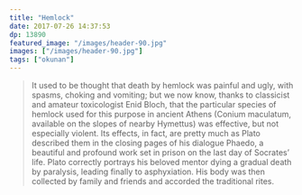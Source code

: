 ```yaml
---
title: "Hemlock"
date: 2017-07-26 14:37:53
dp: 13890
featured_image: "/images/header-90.jpg"
images: ["/images/header-90.jpg"]
tags: ["okunan"]
---
```




> It used to be thought that death by hemlock was painful and ugly, with spasms,
> choking and vomiting; but we now know, thanks to classicist and amateur
> toxicologist Enid Bloch, that the particular species of hemlock used for this
> purpose in ancient Athens (Conium maculatum, available on the slopes of nearby
> Hymettus) was effective, but not especially violent. Its effects, in fact, are
> pretty much as Plato described them in the closing pages of his dialogue Phaedo,
> a beautiful and profound work set in prison on the last day of Socrates’ life.
> Plato correctly portrays his beloved mentor dying a gradual death by paralysis,
> leading finally to asphyxiation. His body was then collected by family and
> friends and accorded the traditional rites.



